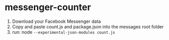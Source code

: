 # messenger-counter

1. Download your Facebook Messenger data
2. Copy and paste count.js and package.json into the messages root folder
3. run: node  `--experimental-json-modules count.js`
